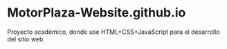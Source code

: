 # MotorPlaza-Website.github.io
Proyecto académico, donde use HTML+CSS+JavaScript para el desarrollo del sitio web

